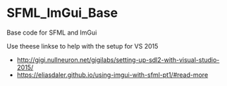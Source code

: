 # SFML_ImGui_Base
Base code for SFML and ImGui

Use theese linkse to help with the setup for VS 2015
- http://gigi.nullneuron.net/gigilabs/setting-up-sdl2-with-visual-studio-2015/
- https://eliasdaler.github.io/using-imgui-with-sfml-pt1/#read-more
